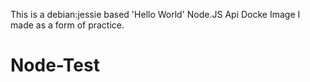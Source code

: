 This is a debian:jessie based 'Hello World' Node.JS Api Docke Image I made as a form of practice.
# Node-Test
